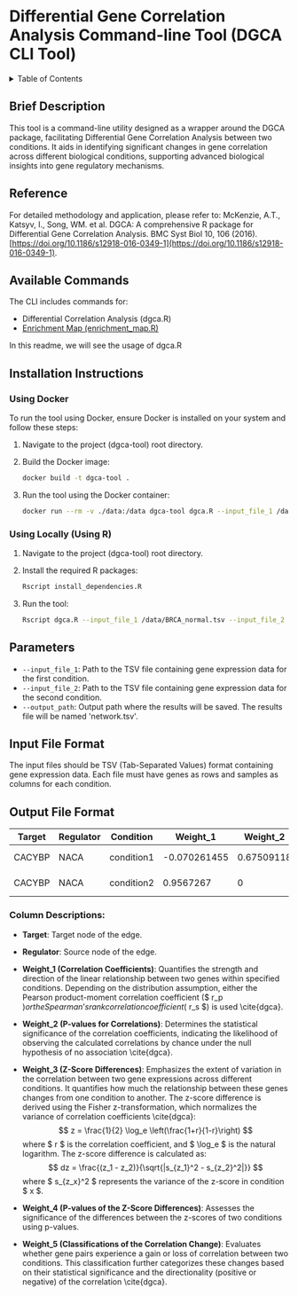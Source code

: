 # Differential Gene Correlation Analysis Command-line Tool (DGCA CLI Tool)

<details>
<summary>Table of Contents</summary>

- [Brief Description](#brief-description)
- [Reference](#reference)
- [Available Commands](#available-commands)
- [Installation Instructions](#installation-instructions)
  - [Using Docker](#using-docker)
  - [Using Locally](#using-locally)
- [Parameters](#parameters)
- [Input File Format](#input-file-format)
- [Output File Format](#output-file-format)

</details>

## Brief Description
This tool is a command-line utility designed as a wrapper around the DGCA package, facilitating Differential Gene Correlation Analysis between two conditions. It aids in identifying significant changes in gene correlation across different biological conditions, supporting advanced biological insights into gene regulatory mechanisms.

## Reference
For detailed methodology and application, please refer to:
McKenzie, A.T., Katsyv, I., Song, WM. et al. DGCA: A comprehensive R package for Differential Gene Correlation Analysis. BMC Syst Biol 10, 106 (2016). [https://doi.org/10.1186/s12918-016-0349-1](https://doi.org/10.1186/s12918-016-0349-1).

## Available Commands
The CLI includes commands for:
- Differential Correlation Analysis (dgca.R)
- [Enrichment Map (enrichment_map.R)](downstream_analysis/enrichment-map.md)

In this readme, we will see the usage of dgca.R

## Installation Instructions

### Using Docker
To run the tool using Docker, ensure Docker is installed on your system and follow these steps:

1. Navigate to the project (dgca-tool) root directory.

2. Build the Docker image:
   ```bash
   docker build -t dgca-tool .
   ```
3. Run the tool using the Docker container:
   ```bash
   docker run --rm -v ./data:/data dgca-tool dgca.R --input_file_1 /data/BRCA_normal.tsv --input_file_2 /data/BRCA_tumor.tsv --output_path /data
   ```

### Using Locally (Using R)
1. Navigate to the project (dgca-tool) root directory.

2. Install the required R packages:
   ```bash
   Rscript install_dependencies.R
   ```
3. Run the tool:
   ```bash
   Rscript dgca.R --input_file_1 /data/BRCA_normal.tsv --input_file_2 /data/BRCA_tumor.tsv --output_path ./data
   ```

## Parameters
- `--input_file_1`: Path to the TSV file containing gene expression data for the first condition.
- `--input_file_2`: Path to the TSV file containing gene expression data for the second condition.
- `--output_path`: Output path where the results will be saved. The results file will be named 'network.tsv'.

## Input File Format
The input files should be TSV (Tab-Separated Values) format containing gene expression data. Each file must have genes as rows and samples as columns for each condition.

## Output File Format

| Target  | Regulator | Condition    | Weight_1      | Weight_2   | Weight_3     | Weight_4     | Weight_5 |
|---------|-----------|--------------|---------------|------------|--------------|--------------|----------|
| CACYBP  | NACA      | condition1   | -0.070261455  | 0.67509118 | 1.100991e-24 | 1.100991e-24 | 0/+      |
| CACYBP  | NACA      | condition2   | 0.9567267     | 0          | 1.100991e-24 | 1.100991e-24 | 0/+      |

### Column Descriptions:

- **Target**: Target node of the edge.
- **Regulator**: Source node of the edge.
- **Weight\_1 (Correlation Coefficients)**: Quantifies the strength and direction of the linear relationship between two genes within specified conditions. Depending on the distribution assumption, either the Pearson product-moment correlation coefficient ($ r_p $) or the Spearman’s rank correlation coefficient ($ r_s $) is used \cite{dgca}.
  
- **Weight\_2 (P-values for Correlations)**: Determines the statistical significance of the correlation coefficients, indicating the likelihood of observing the calculated correlations by chance under the null hypothesis of no association \cite{dgca}.
  
- **Weight\_3 (Z-Score Differences)**: Emphasizes the extent of variation in the correlation between two gene expressions across different conditions. It quantifies how much the relationship between these genes changes from one condition to another. The z-score difference is derived using the Fisher z-transformation, which normalizes the variance of correlation coefficients \cite{dgca}:
  $$
  z = \frac{1}{2} \log_e \left(\frac{1+r}{1-r}\right)
  $$
  where $ r $ is the correlation coefficient, and $ \log_e $ is the natural logarithm. The z-score difference is calculated as:
  $$
  dz = \frac{(z_1 - z_2)}{\sqrt{|s_{z_1}^2 - s_{z_2}^2|}}
  $$
  where $ s_{z_x}^2 $ represents the variance of the z-score in condition $ x $.
  
- **Weight\_4 (P-values of the Z-Score Differences)**: Assesses the significance of the differences between the z-scores of two conditions using p-values.
  
- **Weight\_5 (Classifications of the Correlation Change)**: Evaluates whether gene pairs experience a gain or loss of correlation between two conditions. This classification further categorizes these changes based on their statistical significance and the directionality (positive or negative) of the correlation \cite{dgca}.
